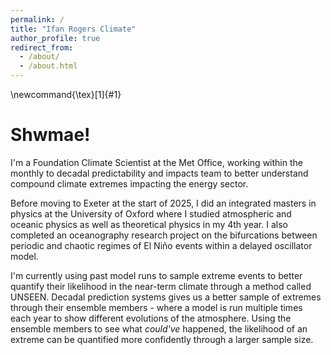 ```yaml
---
permalink: /
title: "Ifan Rogers Climate"
author_profile: true
redirect_from: 
  - /about/
  - /about.html
---
```


\newcommand{\tex}[1]{#1}

Shwmae!
======
I'm a Foundation Climate Scientist at the Met Office, working within the monthly to decadal predictability and impacts team to better understand compound climate extremes impacting the energy sector.

Before moving to Exeter at the start of 2025, I did an integrated masters in physics at the University of Oxford where I studied atmospheric and oceanic physics as well as theoretical physics in my 4th year. I also completed an oceanography research project on the bifurcations between periodic and chaotic regimes of El Niño events within a delayed oscillator model. 

I'm currently using past model runs to sample extreme events to better quantify their likelihood in the near-term climate through a method called UNSEEN. Decadal prediction systems gives us a better sample of extremes through their ensemble members - where a model is run multiple times each year to show different evolutions of the atmosphere. Using the ensemble members to see what *could've* happened, the likelihood of an extreme can be quantified more confidently through a larger sample size.
